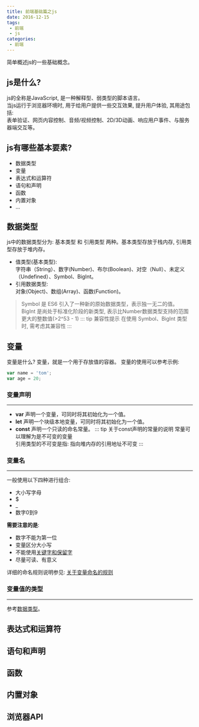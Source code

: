 ```yaml
---
title: 前端基础篇之js
date: 2016-12-15
tags:
 - 前端
 - js
categories: 
 - 前端
---
```

简单概述js的一些基础概念。
<!-- more -->
## js是什么?
js的全称是JavaScript, 是一种解释型、弱类型的脚本语言。  
当js运行于浏览器环境时, 用于给用户提供一些交互效果, 提升用户体验, 其用途包括:  
表单验证、网页内容控制、音频/视频控制、2D/3D动画、响应用户事件、与服务器端交互等。

## js有哪些基本要素?

- 数据类型
- 变量
- 表达式和运算符
- 语句和声明
- 函数
- 内置对象
- ...

## 数据类型
js中的数据类型分为: 基本类型 和 引用类型 两种。基本类型存放于栈内存, 引用类型存放于堆内存。  
- 值类型(基本类型):   
字符串（String）、数字(Number)、布尔(Boolean)、对空（Null）、未定义（Undefined）、Symbol、BigInt。  
- 引用数据类型:   
对象(Object)、数组(Array)、函数(Function)。

> Symbol 是 ES6 引入了一种新的原始数据类型，表示独一无二的值。  
  BigInt 是尚处于标准化阶段的新类型, 表示比Number数据类型支持的范围更大的整数值(>2^53 - 1)
::: tip 兼容性提示
    在使用 Symbol、BigInt 类型时, 需考虑其兼容性
:::

## 变量
变量是什么? 变量，就是一个用于存放值的容器。
变量的使用可以参考示例:
``` js
var name = 'tom';
var age = 20;
```

### 变量声明
---
- **var** 声明一个变量，可同时将其初始化为一个值。
- **let** 声明一个块级本地变量，可同时将其初始化为一个值。
- **const** 声明一个只读的命名常量。
::: tip 关于const声明的常量的说明
常量可以理解为是不可变的变量  
引用类型的不可变是指: 指向堆内存的引用地址不可变
:::

### 变量名
---
一般使用以下四种进行组合:
- 大小写字母
- $
- _
- 数字0到9

**需要注意的是**:
- 数字不能为第一位
- 变量区分大小写
- 不能使用[关键字和保留字](https://developer.mozilla.org/zh-CN/docs/Web/JavaScript/Reference/Lexical_grammar#%E5%85%B3%E9%94%AE%E5%AD%97)
- 尽量可读、有意义

详细的命名规则说明参见: [关于变量命名的规则](https://developer.mozilla.org/zh-CN/docs/Learn/JavaScript/First_steps/Variables#关于变量命名的规则)

### 变量值的类型
---
参考[数据类型](#数据类型)。

## 表达式和运算符

## 语句和声明

## 函数

## 内置对象

## 浏览器API
